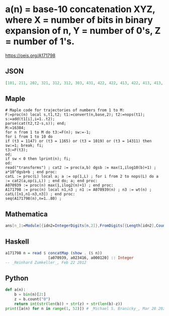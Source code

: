 # a\(n\) \= base\-10 concatenation XYZ, where X \= number of bits in binary expansion of n, Y \= number of 0's, Z \= number of 1's\.
https://oeis.org/A171798
## JSON
```JSON
[101, 211, 202, 321, 312, 312, 303, 431, 422, 422, 413, 422, 413, 413, 404, 541, 532, 532, 523, 532, 523, 523, 514, 532, 523, 523, 514, 523, 514, 514, 505, 651, 642, 642, 633, 642, 633, 633, 624, 642, 633, 633, 624, 633, 624, 624, 615, 642, 633, 633, 624]
```
## Maple
```Maple
# Maple code for trajectories of numbers from 1 to M:
F:=proc(n) local s,t1,t2; t1:=convert(n,base,2); t2:=nops(t1); s:=add(t1[i],i=1..t2);
parse(cat(t2,t2-s,s)); end;
M:=16384;
for n from 1 to M do t3:=F(n); sw:=-1;
for i from 1 to 10 do
if (t3 = 1147) or (t3 = 1165) or (t3 = 1019) or (t3 = 14311) then sw:=1; break; fi;
t3:=F(t3);
od;
if sw < 0 then lprint(n); fi;
od:
read("transforms") ; cat2 := proc(a,b) dgsb := max(1,ilog10(b)+1) ; a*10^dgsb+b ; end proc:
catL := proc(L) local a; a := op(1,L) ; for i from 2 to nops(L) do a := cat2(a,op(i,L)) ; end do; a; end proc:
A070939 := proc(n) max(1,ilog2(n)+1) ; end proc:
A171798 := proc(n) local n1,n3 ; n1 := A070939(n) ; n3 := wt(n) ; catL([n1,n1-n3,n3]) ; end proc:
seq(A171798(n),n=1..80) ; 
```
## Mathematica
```Mathematica
ans[n_]:=Module[{idn2=IntegerDigits[n,2]},FromDigits[{Length[idn2],Count[idn2,0],Count[idn2,1]}]]; Table[ans[i], {i, 50}] (* _Harvey P. Dale_, Nov 06 2010 *)
```
## Haskell
```Haskell
a171798 n = read $ concatMap (show . ($ n))
                   [a070939, a023416, a000120] :: Integer
-- _Reinhard Zumkeller_, Feb 22 2012
```
## Python
```Python
def a(n):
    b = bin(n)[2:]
    z = b.count("0")
    return int(str(len(b)) + str(z) + str(len(b)-z))
print([a(n) for n in range(1, 52)]) # _Michael S. Branicky_, Mar 28 2022
```
